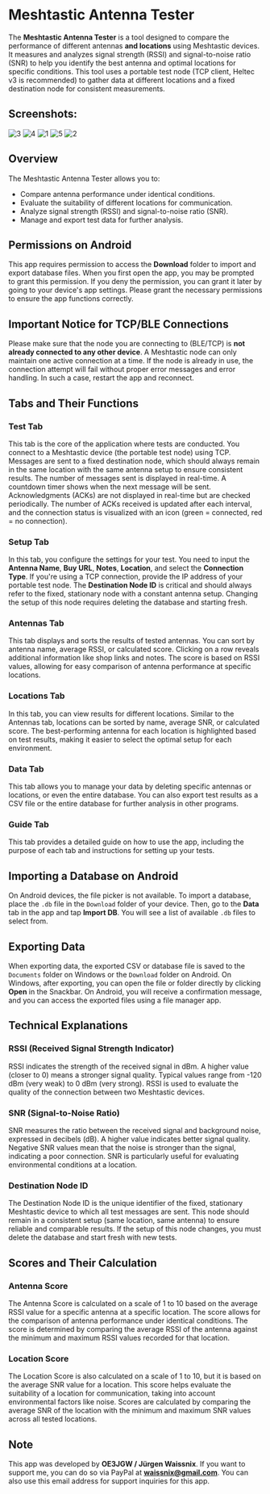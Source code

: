 # Meshtastic Antenna Tester

The **Meshtastic Antenna Tester** is a tool designed to compare the performance of different antennas **and locations** using Meshtastic devices. It measures and analyzes signal strength (RSSI) and signal-to-noise ratio (SNR) to help you identify the best antenna and optimal locations for specific conditions. This tool uses a portable test node (TCP client, Heltec v3 is recommended) to gather data at different locations and a fixed destination node for consistent measurements.


## Screenshots:
![3](https://github.com/user-attachments/assets/c0f81fb4-e6e0-40c9-a1e0-cc0991927eb3)
![4](https://github.com/user-attachments/assets/c5064705-ffb7-4e4e-95a4-778351aa9b91)
![1](https://github.com/user-attachments/assets/14d2dee9-2374-4227-b91d-4ec4a7168b01)
![5](https://github.com/user-attachments/assets/ce20b9d9-b6fa-4867-b7f9-0448d7fea528)
![2](https://github.com/user-attachments/assets/d11cf70a-b77e-4252-b9c0-09341ea92ffd)


## Overview

The Meshtastic Antenna Tester allows you to:

- Compare antenna performance under identical conditions.
- Evaluate the suitability of different locations for communication.
- Analyze signal strength (RSSI) and signal-to-noise ratio (SNR).
- Manage and export test data for further analysis.

## Permissions on Android

This app requires permission to access the **Download** folder to import and export database files. When you first open the app, you may be prompted to grant this permission. If you deny the permission, you can grant it later by going to your device's app settings. Please grant the necessary permissions to ensure the app functions correctly.

## Important Notice for TCP/BLE Connections

Please make sure that the node you are connecting to (BLE/TCP) is **not already connected to any other device**. A Meshtastic node can only maintain one active connection at a time. If the node is already in use, the connection attempt will fail without proper error messages and error handling. In such a case, restart the app and reconnect.

## Tabs and Their Functions

### Test Tab

This tab is the core of the application where tests are conducted. You connect to a Meshtastic device (the portable test node) using TCP. Messages are sent to a fixed destination node, which should always remain in the same location with the same antenna setup to ensure consistent results. The number of messages sent is displayed in real-time. A countdown timer shows when the next message will be sent. Acknowledgments (ACKs) are not displayed in real-time but are checked periodically. The number of ACKs received is updated after each interval, and the connection status is visualized with an icon (green = connected, red = no connection).

### Setup Tab

In this tab, you configure the settings for your test. You need to input the **Antenna Name**, **Buy URL**, **Notes**, **Location**, and select the **Connection Type**. If you're using a TCP connection, provide the IP address of your portable test node. The **Destination Node ID** is critical and should always refer to the fixed, stationary node with a constant antenna setup. Changing the setup of this node requires deleting the database and starting fresh.

### Antennas Tab

This tab displays and sorts the results of tested antennas. You can sort by antenna name, average RSSI, or calculated score. Clicking on a row reveals additional information like shop links and notes. The score is based on RSSI values, allowing for easy comparison of antenna performance at specific locations.

### Locations Tab

In this tab, you can view results for different locations. Similar to the Antennas tab, locations can be sorted by name, average SNR, or calculated score. The best-performing antenna for each location is highlighted based on test results, making it easier to select the optimal setup for each environment.

### Data Tab

This tab allows you to manage your data by deleting specific antennas or locations, or even the entire database. 
You can also export test results as a CSV file or the entire database for further analysis in other programs.

### Guide Tab

This tab provides a detailed guide on how to use the app, including the purpose of each tab and instructions for setting up your tests.

## Importing a Database on Android

On Android devices, the file picker is not available. To import a database, place the `.db` file in the `Download` folder of your device. Then, go to the **Data** tab in the app and tap **Import DB**. You will see a list of available `.db` files to select from.

## Exporting Data

When exporting data, the exported CSV or database file is saved to the `Documents` folder on Windows or the `Download` folder on Android. On Windows, after exporting, you can open the file or folder directly by clicking **Open** in the Snackbar. On Android, you will receive a confirmation message, and you can access the exported files using a file manager app.

## Technical Explanations

### RSSI (Received Signal Strength Indicator)

RSSI indicates the strength of the received signal in dBm. A higher value (closer to 0) means a stronger signal quality. Typical values range from -120 dBm (very weak) to 0 dBm (very strong). RSSI is used to evaluate the quality of the connection between two Meshtastic devices.

### SNR (Signal-to-Noise Ratio)

SNR measures the ratio between the received signal and background noise, expressed in decibels (dB). A higher value indicates better signal quality. Negative SNR values mean that the noise is stronger than the signal, indicating a poor connection. SNR is particularly useful for evaluating environmental conditions at a location.

### Destination Node ID

The Destination Node ID is the unique identifier of the fixed, stationary Meshtastic device to which all test messages are sent. This node should remain in a consistent setup (same location, same antenna) to ensure reliable and comparable results. If the setup of this node changes, you must delete the database and start fresh with new tests.

## Scores and Their Calculation

### Antenna Score

The Antenna Score is calculated on a scale of 1 to 10 based on the average RSSI value for a specific antenna at a specific location. The score allows for the comparison of antenna performance under identical conditions. The score is determined by comparing the average RSSI of the antenna against the minimum and maximum RSSI values recorded for that location.

### Location Score

The Location Score is also calculated on a scale of 1 to 10, but it is based on the average SNR value for a location. This score helps evaluate the suitability of a location for communication, taking into account environmental factors like noise. Scores are calculated by comparing the average SNR of the location with the minimum and maximum SNR values across all tested locations.

## Note

This app was developed by **OE3JGW / Jürgen Waissnix**. If you want to support me, you can do so via PayPal at **waissnix@gmail.com**. You can also use this email address for support inquiries for this app.


